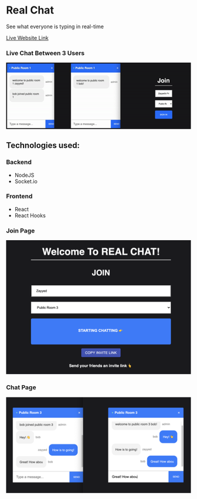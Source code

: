 # Real Chat

See what everyone is typing in real-time

[Live Website Link](https://real-chat-757a0.firebaseapp.com/)

### Live Chat Between 3 Users
![gif of Real Chat](media/realchat.gif) 

## Technologies used:

### Backend
* NodeJS
* Socket.io


### Frontend
* React
* React Hooks

### Join Page
![screenshot of Real Chat Join Page](media/joinSC.png) 

### Chat Page
![screenshot of Real Chat](media/chatSC.png) 
